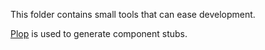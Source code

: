 This folder contains small tools that can ease development. 

[Plop](https://plopjs.com/documentation/#getting-started) is used to generate component stubs.